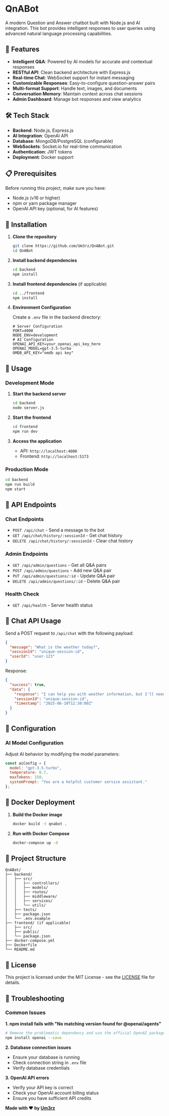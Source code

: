 # QnABot

A modern Question and Answer chatbot built with Node.js and AI integration. This bot provides intelligent responses to user queries using advanced natural language processing capabilities.

## 🚀 Features

- **Intelligent Q&A**: Powered by AI models for accurate and contextual responses
- **RESTful API**: Clean backend architecture with Express.js
- **Real-time Chat**: WebSocket support for instant messaging
- **Customizable Responses**: Easy-to-configure question-answer pairs
- **Multi-format Support**: Handle text, images, and documents
- **Conversation Memory**: Maintain context across chat sessions
- **Admin Dashboard**: Manage bot responses and view analytics

## 🛠 Tech Stack

- **Backend**: Node.js, Express.js
- **AI Integration**: OpenAI API
- **Database**: MongoDB/PostgreSQL (configurable)
- **WebSockets**: Socket.io for real-time communication
- **Authentication**: JWT tokens
- **Deployment**: Docker support

## 📋 Prerequisites

Before running this project, make sure you have:

- Node.js (v16 or higher)
- npm or yarn package manager
- OpenAI API key (optional, for AI features)

## 🔧 Installation

1. **Clone the repository**
   ```bash
   git clone https://github.com/Um3rz/QnABot.git
   cd QnABot
   ```

2. **Install backend dependencies**
   ```bash
   cd backend
   npm install
   ```

3. **Install frontend dependencies** (if applicable)
   ```bash
   cd ../frontend
   npm install
   ```

4. **Environment Configuration**
   
   Create a `.env` file in the backend directory:
   ```env
   # Server Configuration
   PORT=4000
   NODE_ENV=development
   # AI Configuration
   OPENAI_API_KEY=your_openai_api_key_here
   OPENAI_MODEL=gpt-3.5-turbo
   OMDB_API_KEY="omdb api key"

   ```

## 🚀 Usage

### Development Mode

1. **Start the backend server**
   ```bash
   cd backend
   node server.js
   ```

2. **Start the frontend**
   ```bash
   cd frontend
   npm run dev
   ```

3. **Access the application**
   - API: `http://localhost:4000`
   - Frontend: `http://localhost:5173` 

### Production Mode

```bash
cd backend
npm run build
npm start
```

## 📡 API Endpoints

### Chat Endpoints
- `POST /api/chat` - Send a message to the bot
- `GET /api/chat/history/:sessionId` - Get chat history
- `DELETE /api/chat/history/:sessionId` - Clear chat history

### Admin Endpoints
- `GET /api/admin/questions` - Get all Q&A pairs
- `POST /api/admin/questions` - Add new Q&A pair
- `PUT /api/admin/questions/:id` - Update Q&A pair
- `DELETE /api/admin/questions/:id` - Delete Q&A pair

### Health Check
- `GET /api/health` - Server health status

## 💬 Chat API Usage

Send a POST request to `/api/chat` with the following payload:

```json
{
  "message": "What is the weather today?",
  "sessionId": "unique-session-id",
  "userId": "user-123"
}
```

Response:
```json
{
  "success": true,
  "data": {
    "response": "I can help you with weather information, but I'll need your location first.",
    "sessionId": "unique-session-id",
    "timestamp": "2025-06-10T12:30:00Z"
  }
}
```

## 🔧 Configuration


### AI Model Configuration

Adjust AI behavior by modifying the model parameters:

```javascript
const aiConfig = {
  model: "gpt-3.5-turbo",
  temperature: 0.7,
  maxTokens: 150,
  systemPrompt: "You are a helpful customer service assistant."
};
```

## 🐳 Docker Deployment

1. **Build the Docker image**
   ```bash
   docker build -t qnabot .
   ```

2. **Run with Docker Compose**
   ```bash
   docker-compose up -d
   ```



## 📁 Project Structure

```
QnABot/
├── backend/
│   ├── src/
│   │   ├── controllers/
│   │   ├── models/
│   │   ├── routes/
│   │   ├── middleware/
│   │   ├── services/
│   │   └── utils/
│   ├── tests/
│   ├── package.json
│   └── .env.example
├── frontend/ (if applicable)
│   ├── src/
│   ├── public/
│   └── package.json
├── docker-compose.yml
├── Dockerfile
└── README.md
```


## 📝 License

This project is licensed under the MIT License - see the [LICENSE](LICENSE) file for details.

## 🐛 Troubleshooting

### Common Issues

**1. npm install fails with "No matching version found for @openai/agents"**
```bash
# Remove the problematic dependency and use the official OpenAI package
npm install openai --save
```

**2. Database connection issues**
- Ensure your database is running
- Check connection string in `.env` file
- Verify database credentials

**3. OpenAI API errors**
- Verify your API key is correct
- Check your OpenAI account billing status
- Ensure you have sufficient API credits



**Made with ❤️ by [Um3rz](https://github.com/Um3rz)**
